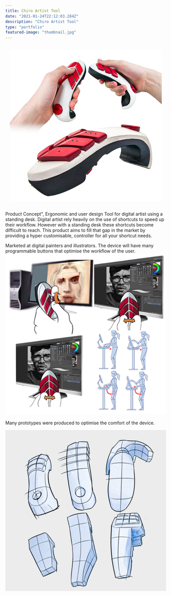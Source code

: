 ```yaml
---
title: Chiro Artist Tool
date: "2021-01-24T22:12:03.284Z"
description: "Chiro Artist Tool"
type: "portfolio"
featured-image: "thumbnail.jpg"
---
```


![HeroBright](./HeroBright.jpg)

Product Concept",
Ergonomic and user design
Tool for digital artist using a standing desk. Digital artist rely heavily on the use of shortcuts to speed up their workflow. However with a standing desk these shortcuts become difficult to reach. This product aims to fill that gap in the market by providing a hyper customisable, controller for all your shortcut needs.

Marketed at digital painters and illustrators. The device will have many programmable buttons that optimise the workflow of the user.
![interactions](./interactions.jpg)

Many prototypes were produced to optimise the comfort of the device.

![models](./models.jpg)
